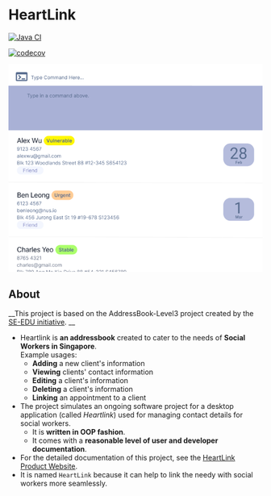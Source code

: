 # HeartLink

[![Java CI](https://github.com/AY2526S1-CS2103T-T09-1/tp/actions/workflows/gradle.yml/badge.svg?branch=master)](https://github.com/AY2526S1-CS2103T-T09-1/tp/actions/workflows/gradle.yml)

[![codecov](https://codecov.io/gh/AY2526S1-CS2103-T09-1/tp/branch/master/graph/badge.svg?token=X0CYY9ZH9P)](https://codecov.io/gh/AY2526S1-CS2103-T09-1/tp)

![Ui](docs/images/Ui.png)

## About

__This project is based on the AddressBook-Level3 project created by the [SE-EDU initiative](https://se-education.org).
__

- Heartlink is **an addressbook** created to cater to the needs of **Social Workers in Singapore**.<br>
  Example usages:
    - **Adding** a new client's information
    - **Viewing** clients' contact information
    - **Editing** a client's information
    - **Deleting** a client's information
    - **Linking** an appointment to a client
- The project simulates an ongoing software project for a desktop application (called _Heartlink_) used for managing
  contact details for social workers.
    - It is **written in OOP fashion**.
    - It comes with a **reasonable level of user and developer documentation**.
- For the detailed documentation of this project, see
  the [HeartLink Product Website](https://ay2526s1-cs2103t-t09-1.github.io/tp/).
- It is named `HeartLink` because it can help to link the needy with social workers more seamlessly.
